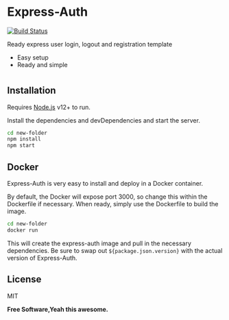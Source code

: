 # Express-Auth

[![Build Status](https://travis-ci.org/kaanpnx/express-auth.svg?branch=master)](https://travis-ci.org/kaanpnx/express-auth)

Ready express user login, logout and registration template

- Easy setup
- Ready and simple

#

## Installation

Requires [Node.js](https://nodejs.org/) v12+ to run.

Install the dependencies and devDependencies and start the server.

```sh
cd new-folder
npm install
npm start
```

## Docker

Express-Auth is very easy to install and deploy in a Docker container.

By default, the Docker will expose port 3000, so change this within the
Dockerfile if necessary. When ready, simply use the Dockerfile to
build the image.

```sh
cd new-folder
docker run
```

This will create the express-auth image and pull in the necessary dependencies.
Be sure to swap out `${package.json.version}` with the actual
version of Express-Auth.

## License

MIT

**Free Software,Yeah this awesome.**

[//]: # (These are reference links used in the body of this note and get stripped out when the markdown processor does its job. There is no need to format nicely because it shouldn't be seen. Thanks SO - http://stackoverflow.com/questions/4823468/store-comments-in-markdown-syntax)

   [git-repo-url]: <https://github.com/kaanpnx/express-auth.git>
   [john gruber]: <http://daringfireball.net>
   [df1]: <http://daringfireball.net/projects/markdown/>
   [markdown-it]: <https://github.com/markdown-it/markdown-it>
   [Ace Editor]: <http://ace.ajax.org>
   [node.js]: <http://nodejs.org>
   [Twitter Bootstrap]: <http://twitter.github.com/bootstrap/>
   [jQuery]: <http://jquery.com>
   [@tjholowaychuk]: <http://twitter.com/tjholowaychuk>
   [express]: <http://expressjs.com>
   [AngularJS]: <http://angularjs.org>
   [Gulp]: <http://gulpjs.com>


